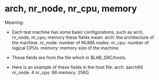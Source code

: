 # arch, nr_node, nr_cpu, memory

Meaning:
- Each test machine has some basic configurations, such as arch, nr_node, nr_cpu, memory
  these fields mean:
  arch:    the architecture of the machine.
  nr_node: number of NUMA nodes.
  nr_cpu:  number of logical CPUs.
  memory:  memory size of the machine.

- These fields are from the file which in $LAB_SRC/hosts.
- Here is an example of these fields in the host file:
  arch:    aarch64
  nr_node: 4
  nr_cpu:  96
  memory:  256G
